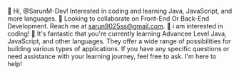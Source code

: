 👋 Hi, @SarunM-Dev! Interested in coding and learning Java, JavaScript, and more languages.
💞️ Looking to collaborate on Front-End Or Back-End Development. Reach me at sarun9025ss@gmail.com.
👋 i am interested in coding!
🌱 It's fantastic that you're currently learning Advancee Level Java, JavaScript, and other languages. They offer a wide range of 
possibilities for building various types of applications. If you have any specific questions or need assistance with your learning journey,
feel free to ask. I'm here to help!
<!---
SarunM-Dev/SarunM-Dev is a ✨ special ✨ repository because its `README.md` (this file) appears on your GitHub profile.
You can click the Preview link to take a look at your changes.
--->
